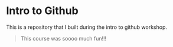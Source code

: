# Intro to Github

This is a repository that I built during the intro to github workshop.

> This course was soooo much fun!!!
